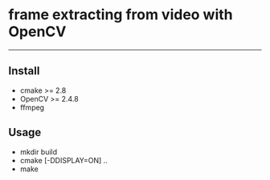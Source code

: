 # frame extracting from video with OpenCV
-------

## Install
- cmake >= 2.8
- OpenCV >= 2.4.8
- ffmpeg

## Usage
- mkdir build
- cmake [-DDISPLAY=ON] ..
- make
